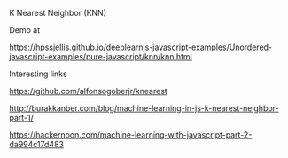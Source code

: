 

K Nearest Neighbor  (KNN)


Demo at

https://hpssjellis.github.io/deeplearnjs-javascript-examples/Unordered-javascript-examples/pure-javascript/knn/knn.html




Interesting links


https://github.com/alfonsogoberjr/knearest


http://burakkanber.com/blog/machine-learning-in-js-k-nearest-neighbor-part-1/



https://hackernoon.com/machine-learning-with-javascript-part-2-da994c17d483


